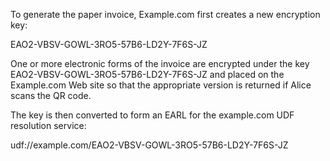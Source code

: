 To generate the paper invoice, Example.com first creates a new encryption key:

EAO2-VBSV-GOWL-3RO5-57B6-LD2Y-7F6S-JZ

One or more electronic forms of the invoice are encrypted under the key 
EAO2-VBSV-GOWL-3RO5-57B6-LD2Y-7F6S-JZ and placed on the Example.com Web site so that 
the appropriate version is returned if Alice scans the QR code.

The key is then converted to form an EARL for the example.com UDF resolution service:

udf://example.com/EAO2-VBSV-GOWL-3RO5-57B6-LD2Y-7F6S-JZ
